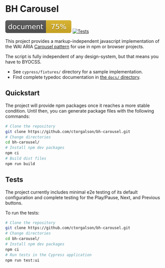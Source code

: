 # BH Carousel

![Documentation coverage](docs/coverage.svg)
[![Tests](https://github.com/cypress-io/github-action/actions/workflows/test.yml/badge.svg)](.github/workflows/test.yml)

This project provides a markup-independent javascript implementation of the WAI
ARIA [Carousel pattern](https://www.w3.org/WAI/ARIA/apg/patterns/carousel/)
for use in npm or browser projects.

The script is fully independent of any design-system, but that means you have
to BYOCSS.

- See `cypress/fixtures/` directory for a sample implementation.
- Find complete typedoc documentation in [the `docs/` directory](docs/).

## Quickstart

The project will provide npm packages once it reaches a more stable condition.
Until then, you can generate package files with the following commands:

```bash
# Clone the repository
git clone https://github.com/ctorgalson/bh-carousel.git
# Change directories
cd bh-carousel/
# Install npm dev packages
npm ci
# Build dist files
npm run build
```

## Tests

The project currently includes minimal e2e testing of its default configuration
and complete testing for the Play/Pause, Next, and Previous buttons.

To run the tests:

```bash
# Clone the repository
git clone https://github.com/ctorgalson/bh-carousel.git
# Change directories
cd bh-carousel/
# Install npm dev packages
npm ci
# Run tests in the Cypress application
npm run test:ui
```
